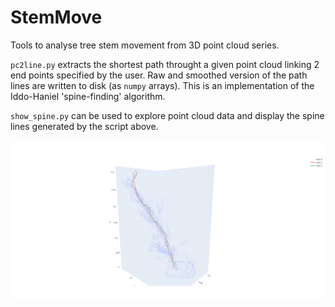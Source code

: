 # StemMove
Tools to analyse tree stem movement from 3D point cloud series.

`pc2line.py` extracts the shortest path throught a given point cloud linking 2
end points specified by the user. Raw and smoothed version of the path lines
are written to disk (as `numpy` arrays).
This is an implementation of the Iddo-Haniel 'spine-finding' algorithm.

`show_spine.py` can be used to explore point cloud data and display the spine
lines generated by the script above.

![Spine-finding algorithm](spine_finding_raw_smoothed.png)
